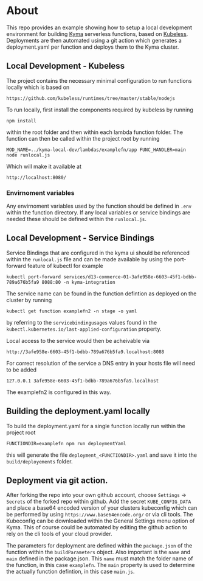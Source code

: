 # About

This repo provides an example showing how to setup a local development environment for building [Kyma](https://kyma-project.io/) serverless functions, based on [Kubeless](https://kubeless.io/). Deployments are then automated using a git action which generates a deployment.yaml per function and deploys them to the Kyma cluster.

## Local Development - Kubeless

The project contains the necessary minimal configuration to run functions locally which is based on

`https://github.com/kubeless/runtimes/tree/master/stable/nodejs`

To run locally, first install the components required by kubeless by running

`npm install`

within the root folder and then within each lambda function folder. The function can then be called within the project root by running

`MOD_NAME=../kyma-local-dev/lambdas/examplefn/app FUNC_HANDLER=main node runlocal.js`

Which will make it available at

`http://localhost:8080/`

### Envirnoment variables

Any envirnoment variables used by the function should be defined in `.env` within the function directory. If any local variables or service bindings are needed these should be defined within the `runlocal.js`.

## Local Development - Service Bindings

Service Bindings that are configured in the kyma ui should be referenced within the `runlocal.js` file and can be made available by using the port-forward feature of kubectl for example

`kubectl port-forward services/d13-commerce-01-3afe958e-6603-45f1-bdbb-789a676b5fa9 8088:80 -n kyma-integration`

The service name can be found in the function defintion as deployed on the cluster by running

`kubectl get function examplefn2 -n stage -o yaml`

by referring to the `servicebindingusages` values found in the `kubectl.kubernetes.io/last-applied-configuration` property.

Local access to the service would then be acheivable via

`http://3afe958e-6603-45f1-bdbb-789a676b5fa9.localhost:8088`

For correct resolution of the service a DNS entry in your hosts file will need to be added

`127.0.0.1 3afe958e-6603-45f1-bdbb-789a676b5fa9.localhost`

The examplefn2 is configured in this way.

## Building the deployment.yaml locally

To build the deployment.yaml for a single function locally run within the project root

`FUNCTIONDIR=examplefn npm run deploymentYaml`

this will generate the file `deployment_<FUNCTIONDIR>.yaml` and save it into the `build/deployements` folder.

## Deployment via git action.

After forking the repo into your own github account, choose `Settings` -> `Secrets` of the forked repo within github. Add the secret `KUBE_CONFIG_DATA` and place a base64 encoded version of your clusters kubeconfig which can be performed by using `https://www.base64encode.org/` or via cli tools. The Kubeconfig can be downloaded within the General Settings menu option of Kyma. This of course could be automated by editing the github action to rely on the cli tools of your cloud provider.

The parameters for deployment are defined within the `package.json` of the function within the `buildParameters` object. Also important is the `name` and `main` defined in the package.json. This `name` must match the folder name of the function, in this case `examplefn`. The `main` property is used to determine the actually function defintion, in this case `main.js`.
